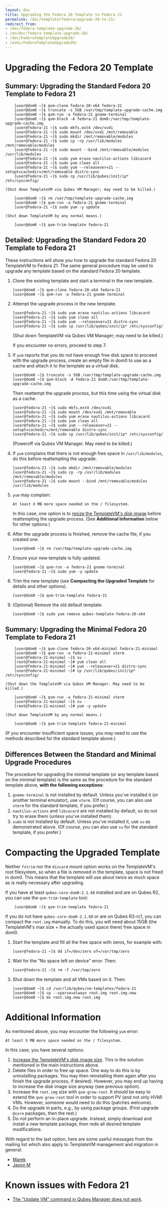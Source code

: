 ```yaml
---
layout: doc
title: Upgrading the Fedora 20 Template to Fedora 21
permalink: /doc/template/fedora/upgrade-20-to-21/
redirect_from:
- /doc/fedora-template-upgrade-20/
- /en/doc/fedora-template-upgrade-20/
- /doc/FedoraTemplateUpgrade20/
- /wiki/FedoraTemplateUpgrade20/
---
```


Upgrading the Fedora 20 Template
================================

Summary: Upgrading the Standard Fedora 20 Template to Fedora 21
---------------------------------------------------------------

        [user@dom0 ~]$ qvm-clone fedora-20-x64 fedora-21
        [user@dom0 ~]$ truncate -s 5GB /var/tmp/template-upgrade-cache.img
        [user@dom0 ~]$ qvm-run -a fedora-21 gnome-terminal
        [user@dom0 ~]$ qvm-block -A fedora-21 dom0:/var/tmp/template-upgrade-cache.img
        [user@fedora-21 ~]$ sudo mkfs.ext4 /dev/xvdi
        [user@fedora-21 ~]$ sudo mount /dev/xvdi /mnt/removable
        [user@fedora-21 ~]$ sudo mkdir /mnt/removable/modules 
        [user@fedora-21 ~]$ sudo cp -rp /usr/lib/modules /mnt/removable/modules
        [user@fedora-21 ~]$ sudo mount --bind /mnt/removable/modules /usr/lib/modules
        [user@fedora-21 ~]$ sudo yum erase nautilus-actions libcacard
        [user@fedora-21 ~]$ sudo yum clean all
        [user@fedora-21 ~]$ sudo yum --releasever=21 --setopt=cachedir=/mnt/removable distro-sync
        [user@fedora-21 ~]$ sudo cp /usr/lib/qubes/init/ip* /etc/sysconfig/

    (Shut down TemplateVM via Qubes VM Manager; may need to be killed.)

        [user@dom0 ~]$ rm /var/tmp/template-upgrade-cache.img
        [user@dom0 ~]$ qvm-run -a fedora-21 gnome-terminal
        [user@fedora-21 ~]$ sudo yum -y update

    (Shut down TemplateVM by any normal means.)

        [user@dom0 ~]$ qvm-trim-template fedora-21

Detailed: Upgrading the Standard Fedora 20 Template to Fedora 21
----------------------------------------------------------------

These instructions will show you how to upgrade the standard Fedora 20
TemplateVM to Fedora 21. The same general procedure may be used to upgrade any
template based on the standard Fedora 20 template.

 1. Clone the existing template and start a terminal in the new template.

        [user@dom0 ~]$ qvm-clone fedora-20-x64 fedora-21
        [user@dom0 ~]$ qvm-run -a fedora-21 gnome-terminal

 2. Attempt the upgrade process in the new template.

        [user@fedora-21 ~]$ sudo yum erase nautilus-actions libcacard
        [user@fedora-21 ~]$ sudo yum clean all
        [user@fedora-21 ~]$ sudo yum --releasever=21 distro-sync
        [user@fedora-21 ~]$ sudo cp /usr/lib/qubes/init/ip* /etc/sysconfig/

    (Shut down TemplateVM via Qubes VM Manager; may need to be killed.)

    If you encounter no errors, proceed to step 7.

 3. If `yum` reports that you do not have enough free disk space to proceed with
    the upgrade process, create an empty file in dom0 to use as a cache and
    attach it to the template as a virtual disk.

        [user@dom0 ~]$ truncate -s 5GB /var/tmp/template-upgrade-cache.img
        [user@dom0 ~]$ qvm-block -A fedora-21 dom0:/var/tmp/template-upgrade-cache.img

    Then reattempt the upgrade process, but this time using the virtual disk as
    a cache.

        [user@fedora-21 ~]$ sudo mkfs.ext4 /dev/xvdi
        [user@fedora-21 ~]$ sudo mount /dev/xvdi /mnt/removable
        [user@fedora-21 ~]$ sudo yum erase nautilus-actions libcacard
        [user@fedora-21 ~]$ sudo yum clean all
        [user@fedora-21 ~]$ sudo yum --releasever=21 --setopt=cachedir=/mnt/removable distro-sync
        [user@fedora-21 ~]$ sudo cp /usr/lib/qubes/init/ip* /etc/sysconfig/

    (Poweroff via Qubes VM Manager. May need to be killed.)

 4. If `yum` complains that there is not enough free space in `/usr/lib/modules`,
    do this before reattempting the upgrade:

        [user@fedora-21 ~]$ sudo mkdir /mnt/removable/modules 
        [user@fedora-21 ~]$ sudo cp -rp /usr/lib/modules /mnt/removable/modules
        [user@fedora-21 ~]$ sudo mount --bind /mnt/removable/modules /usr/lib/modules

 5. `yum` may complain:

        At least X MB more space needed on the / filesystem.

    In this case, one option is to [resize the TemplateVM's disk
    image](/doc/ResizeDiskImage/) before reattempting the upgrade process. 
    (See **Additional Information** below for other options.)

 6. After the upgrade process is finished, remove the cache file, if you
    created one.

        [user@dom0 ~]$ rm /var/tmp/template-upgrade-cache.img

 7. Ensure your new template is fully updated.

        [user@dom0 ~]$ qvm-run -a fedora-21 gnome-terminal
        [user@fedora-21 ~]$ sudo yum -y update 

 8. Trim the new template (see **Compacting the Upgraded Template** for details
    and other options).

        [user@dom0 ~]$ qvm-trim-template fedora-21

 9. (Optional) Remove the old default template.

        [user@dom0 ~]$ sudo yum remove qubes-template-fedora-20-x64


Summary: Upgrading the Minimal Fedora 20 Template to Fedora 21
--------------------------------------------------------------

        [user@dom0 ~]$ qvm-clone fedora-20-x64-minimal fedora-21-minimal
        [user@dom0 ~]$ qvm-run -a fedora-21-minimal xterm
        [user@fedora-21-minimal ~]$ su -
        [root@fedora-21-minimal ~]# yum clean all
        [user@fedora-21-minimal ~]# yum --releasever=21 distro-sync
        [user@fedora-21-minimal ~]# cp /usr/lib/qubes/init/ip* /etc/sysconfig/

    (Shut down the TemplateVM via Qubes VM Manager. May need to be killed.)

        [user@dom0 ~]$ qvm-run -a fedora-21-minimal xterm
        [user@fedora-21-minimal ~]$ su -
        [root@fedora-21-minimal ~]# yum -y update

    (Shut down TemplateVM by any normal means.)

        [user@dom0 ~]$ qvm-trim-template fedora-21-minimal

(If you encounter insufficient space issues, you may need to use the methods
described for the standard template above.)


Differences Between the Standard and Minimal Upgrade Procedures
---------------------------------------------------------------

The procedure for upgrading the minimal template (or any template based on the
minimal template) is the same as the procedure for the standard template above,
**with the following exceptions**:

 1. `gnome-terminal` is not installed by default. Unless you've installed it
    (or another terminal emulator), use `xterm`. (Of course, you can also use
    `xterm` for the standard template, if you prefer.)
 2. `nautilus-actions` and `libcacard` are not installed by default, so do not
    try to erase them (unless you've installed them).
 3. `sudo` is not installed by default. Unless you've installed it, use `su` as
    demonstrated above. (Of course, you can also use `su` for the standard
    template, if you prefer.)


Compacting the Upgraded Template
================================

Neither `fstrim` nor the `discard` mount option works on the TemplateVM's root
filesystem, so when a file is removed in the template, space is not freed in
dom0. This means that the template will use about twice as much space as is
really necessary after upgrading.

If you have at least `qubes-core-dom0-2.1.68` installed and are on Qubes R2,
you can use the `qvm-trim-template` tool:

        [user@dom0 ~]$ qvm-trim-template fedora-21

If you do not have `qubes-core-dom0-2.1.68` or are on Qubes R3-rc1, you can
compact the `root.img` manually. To do this, you will need about 15GB (the
TemplateVM's max size + the actually used space there) free space in dom0.

 1. Start the template and fill all the free space with zeros, for example
    with:

        [user@fedora-21 ~]$ dd if=/dev/zero of=/var/tmp/zero

 2. Wait for the "No space left on device" error. Then:

        [user@fedora-21 ~]$ rm -f /var/tmp/zero

 3. Shut down the template and all VMs based on it. Then:

        [user@dom0 ~]$ cd /var/lib/qubes/vm-templates/fedora-21
        [user@dom0 ~]$ cp --sparse=always root.img root.img.new
        [user@dom0 ~]$ mv root.img.new root.img


Additional Information
======================

As mentioned above, you may encounter the following `yum` error:

    At least X MB more space needed on the / filesystem.

In this case, you have several options:

 1. [Increase the TemplateVM's disk image size](/doc/resize-disk-image/).
    This is the solution mentioned in the main instructions above.
 2. Delete files in order to free up space. One way to do this is by
    uninstalling packages. You may then reinstalling them again after you
    finish the upgrade process, if desired). However, you may end up having to
    increase the disk image size anyway (see previous option).
 3. Increase the `root.img` size with `qvm-grow-root`. It should be easy to
    extend the `qvm-grow-root` tool in order to support PV (and not only HVM)
    VMs.  However, someone would need to do this (patches welcome).
 4. Do the upgrade in parts, e.g., by using package groups. (First upgrade
    `@core` packages, then the rest.)
 5. Do not perform an in-place upgrade. Instead, simply download and install a
    new template package, then redo all desired template modifications.

With regard to the last option, here are some useful messages from the mailing
list which also apply to TemplateVM management and migration in general:

 * [Marek](https://groups.google.com/d/msg/qubes-users/mCXkxlACILQ/dS1jbLRP9n8J)
 * [Jason M](https://groups.google.com/d/msg/qubes-users/mCXkxlACILQ/5PxDfI-RKAsJ)

Known issues with Fedora 21
===========================

* [The "Update VM" command in Qubes Manager does not work](https://github.com/QubesOS/qubes-issues/issues/982).
